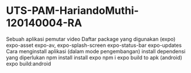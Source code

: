 # UTS-PAM-HariandoMuthi-120140004-RA

Sebuah aplikasi pemutar video
Daftar package yang digunakan (expo)
expo-asset
expo-av,
expo-splash-screen
expo-status-bar
expo-updates
Cara menginstall aplikasi (dalam mode pengembangan)
install dependensi yang diperlukan
npm install
install expo
npm i expo
build to apk (android)
expo build:android

